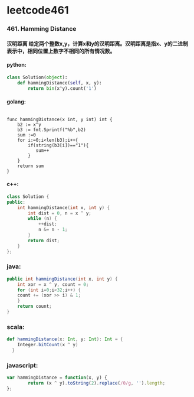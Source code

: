 # leetcode461

### 461. Hamming Distance
#### 汉明距离 给定两个整数x,y，计算x和y的汉明距离。汉明距离是指x、y的二进制表示中，相同位置上数字不相同的所有情况数。


#### python:

```python
class Solution(object):
    def hammingDistance(self, x, y):
        return bin(x^y).count('1')
```

#### golang:
```golang

func hammingDistance(x int, y int) int {
    b2 := x^y
    b3 := fmt.Sprintf("%b",b2)
    sum :=0
    for i:=0;i<len(b3);i++{
        if(string(b3[i])=="1"){
           sum++
        }
    }
    return sum
}
```

#### c++:
```c++
class Solution {
public:
    int hammingDistance(int x, int y) {
        int dist = 0, n = x ^ y;
        while (n) {
            ++dist;
            n &= n - 1;
        }
        return dist;
    }
};
```

### java:
```java
public int hammingDistance(int x, int y) {
    int xor = x ^ y, count = 0;
    for (int i=0;i<32;i++) {
    count += (xor >> i) & 1;
    }
    return count;
}
```

### scala:
```scala
def hammingDistance(x: Int, y: Int): Int = {
    Integer.bitCount(x ^ y)
  }
```


### javascript:
```javascript
var hammingDistance = function(x, y) {
        return (x ^ y).toString(2).replace(/0/g, '').length;
};
```
